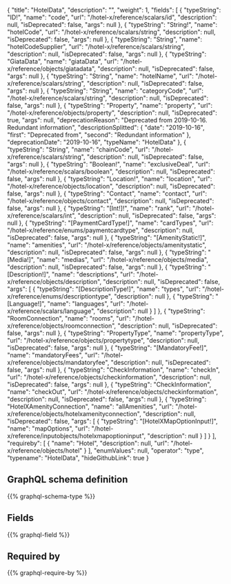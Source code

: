 {
  "title": "HotelData",
  "description": "",
  "weight": 1,
  "fields": [
    {
      "typeString": "ID!",
      "name": "code",
      "url": "/hotel-x/reference/scalars/id",
      "description": null,
      "isDeprecated": false,
      "args": null
    },
    {
      "typeString": "String!",
      "name": "hotelCode",
      "url": "/hotel-x/reference/scalars/string",
      "description": null,
      "isDeprecated": false,
      "args": null
    },
    {
      "typeString": "String",
      "name": "hotelCodeSupplier",
      "url": "/hotel-x/reference/scalars/string",
      "description": null,
      "isDeprecated": false,
      "args": null
    },
    {
      "typeString": "GiataData",
      "name": "giataData",
      "url": "/hotel-x/reference/objects/giatadata",
      "description": null,
      "isDeprecated": false,
      "args": null
    },
    {
      "typeString": "String",
      "name": "hotelName",
      "url": "/hotel-x/reference/scalars/string",
      "description": null,
      "isDeprecated": false,
      "args": null
    },
    {
      "typeString": "String",
      "name": "categoryCode",
      "url": "/hotel-x/reference/scalars/string",
      "description": null,
      "isDeprecated": false,
      "args": null
    },
    {
      "typeString": "Property",
      "name": "property",
      "url": "/hotel-x/reference/objects/property",
      "description": null,
      "isDeprecated": true,
      "args": null,
      "deprecationReason": "Deprecated from 2019-10-16. Redundant information",
      "descriptionSplitted": {
        "date": "2019-10-16",
        "first": "Deprecated from",
        "second": "Redundant information"
      },
      "deprecationDate": "2019-10-16",
      "typeName": "HotelData"
    },
    {
      "typeString": "String",
      "name": "chainCode",
      "url": "/hotel-x/reference/scalars/string",
      "description": null,
      "isDeprecated": false,
      "args": null
    },
    {
      "typeString": "Boolean!",
      "name": "exclusiveDeal",
      "url": "/hotel-x/reference/scalars/boolean",
      "description": null,
      "isDeprecated": false,
      "args": null
    },
    {
      "typeString": "Location!",
      "name": "location",
      "url": "/hotel-x/reference/objects/location",
      "description": null,
      "isDeprecated": false,
      "args": null
    },
    {
      "typeString": "Contact",
      "name": "contact",
      "url": "/hotel-x/reference/objects/contact",
      "description": null,
      "isDeprecated": false,
      "args": null
    },
    {
      "typeString": "[Int!]!",
      "name": "rank",
      "url": "/hotel-x/reference/scalars/int",
      "description": null,
      "isDeprecated": false,
      "args": null
    },
    {
      "typeString": "[PaymentCardType!]",
      "name": "cardTypes",
      "url": "/hotel-x/reference/enums/paymentcardtype",
      "description": null,
      "isDeprecated": false,
      "args": null
    },
    {
      "typeString": "[AmenityStatic!]",
      "name": "amenities",
      "url": "/hotel-x/reference/objects/amenitystatic",
      "description": null,
      "isDeprecated": false,
      "args": null
    },
    {
      "typeString": "[Media!]",
      "name": "medias",
      "url": "/hotel-x/reference/objects/media",
      "description": null,
      "isDeprecated": false,
      "args": null
    },
    {
      "typeString": "[Description!]",
      "name": "descriptions",
      "url": "/hotel-x/reference/objects/description",
      "description": null,
      "isDeprecated": false,
      "args": [
        {
          "typeString": "[DescriptionType!]",
          "name": "types",
          "url": "/hotel-x/reference/enums/descriptiontype",
          "description": null
        },
        {
          "typeString": "[Language!]",
          "name": "languages",
          "url": "/hotel-x/reference/scalars/language",
          "description": null
        }
      ]
    },
    {
      "typeString": "RoomConnection",
      "name": "rooms",
      "url": "/hotel-x/reference/objects/roomconnection",
      "description": null,
      "isDeprecated": false,
      "args": null
    },
    {
      "typeString": "PropertyType",
      "name": "propertyType",
      "url": "/hotel-x/reference/objects/propertytype",
      "description": null,
      "isDeprecated": false,
      "args": null
    },
    {
      "typeString": "[MandatoryFee!]",
      "name": "mandatoryFees",
      "url": "/hotel-x/reference/objects/mandatoryfee",
      "description": null,
      "isDeprecated": false,
      "args": null
    },
    {
      "typeString": "CheckInformation",
      "name": "checkIn",
      "url": "/hotel-x/reference/objects/checkinformation",
      "description": null,
      "isDeprecated": false,
      "args": null
    },
    {
      "typeString": "CheckInformation",
      "name": "checkOut",
      "url": "/hotel-x/reference/objects/checkinformation",
      "description": null,
      "isDeprecated": false,
      "args": null
    },
    {
      "typeString": "HotelXAmenityConnection",
      "name": "allAmenities",
      "url": "/hotel-x/reference/objects/hotelxamenityconnection",
      "description": null,
      "isDeprecated": false,
      "args": [
        {
          "typeString": "[HotelXMapOptionInput!]",
          "name": "mapOptions",
          "url": "/hotel-x/reference/inputobjects/hotelxmapoptioninput",
          "description": null
        }
      ]
    }
  ],
  "requireby": [
    {
      "name": "Hotel",
      "description": null,
      "url": "/hotel-x/reference/objects/hotel"
    }
  ],
  "enumValues": null,
  "operator": "type",
  "typename": "HotelData",
  "hideGithubLink": true
}
## GraphQL schema definition

{{% graphql-schema-type %}}

## Fields

{{% graphql-field %}}

## Required by

{{% graphql-require-by %}}
